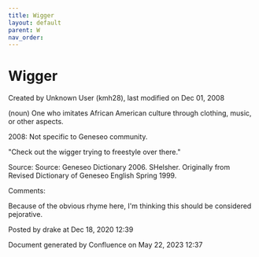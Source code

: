 ```yaml
---
title: Wigger
layout: default
parent: W
nav_order:
---
```


# Wigger

Created by  Unknown User (kmh28), last modified on Dec 01, 2008

(noun) One who imitates African American culture through clothing, music, or other aspects.

2008: Not specific to Geneseo community.

&quot;Check out the wigger trying to freestyle over there.&quot;

Source: Source: Geneseo Dictionary 2006. SHelsher. Originally from Revised Dictionary of Geneseo English Spring 1999. 

Comments:

Because of the obvious rhyme here, I'm thinking this should be considered pejorative.

Posted by drake at Dec 18, 2020 12:39

Document generated by Confluence on May 22, 2023 12:37


